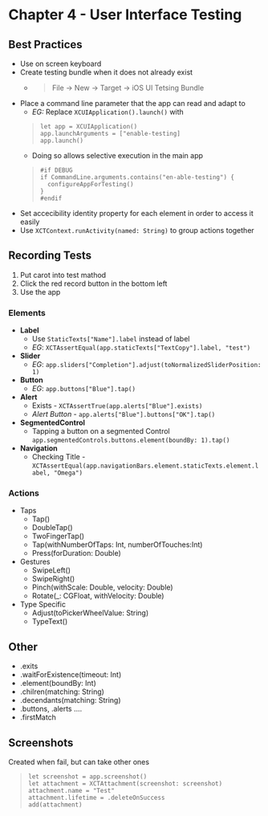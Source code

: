 # Chapter 4 - User Interface Testing

## Best Practices
* Use on screen keyboard
* Create testing bundle when it does not already exist
    * >File -> New -> Target -> iOS UI Tetsing Bundle
* Place a command line parameter that the app can read and adapt to
    * *EG:* Replace `XCUIApplication().launch()` with 
    > ```
    > let app = XCUIApplication()
    > app.launchArguments = ["enable-testing]
    > app.launch()
    * Doing so allows selective execution in the main app
    > ```
    > #if DEBUG
    > if CommandLine.arguments.contains("en-able-testing") {
    >   configureAppForTesting()
    > }
    > #endif
* Set accecibility identity property for each element in order to access it easily
* Use `XCTContext.runActivity(named: String)` to group actions together

## Recording Tests
1. Put carot into test mathod
2. Click the red record button in the bottom left
3. Use the app

### Elements
 *  **Label**
    * Use `StaticTexts["Name"].label` instead of label
    * *EG*: `XCTAssertEqual(app.staticTexts["TextCopy"].label, "test")`
* **Slider**
    * *EG*: `app.sliders["Completion"].adjust(toNormalizedSliderPosition: 1)`
* **Button**
    * *EG*: `app.buttons["Blue"].tap()`
* **Alert**
    * Exists - `XCTAssertTrue(app.alerts["Blue"].exists)`
    * *Alert Button* - `app.alerts["Blue"].buttons["OK"].tap()`
* **SegmentedControl**
    * Tapping a button on a segmented Control `app.segmentedControls.buttons.element(boundBy: 1).tap()`
* **Navigation**
    * Checking Title - `XCTAssertEqual(app.navigationBars.element.staticTexts.element.label, "Omega")`

### Actions 
* Taps
    * Tap()
    * DoubleTap()
    * TwoFingerTap()
    * Tap(withNumberOfTaps: Int, numberOfTouches:Int)
    * Press(forDuration: Double)
* Gestures
    * SwipeLeft()
    * SwipeRight()
    * Pinch(withScale: Double, velocity: Double)
    * Rotate(_: CGFloat, withVelocity: Double)
* Type Specific
    * Adjust(toPickerWheelValue: String)
    * TypeText()

## Other

* .exits
* .waitForExistence(timeout: Int)
* .element(boundBy: Int)
* .chilren(matching: String)
* .decendants(matching: String)
* .buttons, .alerts ....
* .firstMatch

## Screenshots
Created when fail, but can take other ones
>```
> let screenshot = app.screenshot()
> let attachment = XCTAttachment(screenshot: screenshot)
> attachment.name = "Test"
> attachment.lifetime = .deleteOnSuccess
> add(attachment)